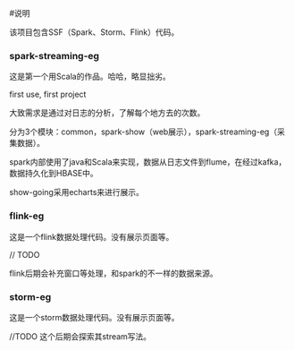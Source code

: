 
#说明

该项目包含SSF（Spark、Storm、Flink）代码。


### spark-streaming-eg

这是第一个用Scala的作品。哈哈，略显拙劣。

first use, first project

大致需求是通过对日志的分析，了解每个地方去的次数。

分为3个模块：common，spark-show（web展示），spark-streaming-eg（采集数据）。

spark内部使用了java和Scala来实现，数据从日志文件到flume，在经过kafka，数据持久化到HBASE中。

show-going采用echarts来进行展示。

### flink-eg

这是一个flink数据处理代码。没有展示页面等。

// TODO

flink后期会补充窗口等处理，和spark的不一样的数据来源。


### storm-eg

这是一个storm数据处理代码。没有展示页面等。

//TODO
这个后期会探索其stream写法。






















